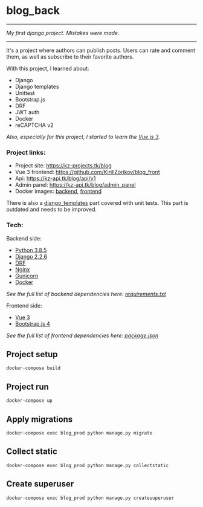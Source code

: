 # blog_back

<hr/>

*My first django project. Mistakes were made.*

<hr/>

It's a project where authors can publish posts. Users can rate and comment them, as well as subscribe to their favorite authors.

With this project, I learned about:

* Django
* Django templates
* Unittest  
* Bootstrap.js
* DRF
* JWT auth
* Docker
* reCAPTCHA v2

*Also, especially for this project, I started to learn the [Vue.js 3](https://v3.vuejs.org/).*

### Project links:

* Project site: https://kz-projects.tk/blog
* Vue 3 frontend: https://github.com/KirillZorikov/blog_front
* Api: https://kz-api.tk/blog/api/v1
* Admin panel: https://kz-api.tk/blog/admin_panel
* Docker images: [backend](https://hub.docker.com/repository/docker/kzorikov/blog_back), [frontend](https://hub.docker.com/repository/docker/kzorikov/blog_front)


There is also a [django_templates](https://github.com/KirillZorikov/blog_back/tree/main/django_templates) part covered with unit tests. This part is outdated and needs to be improved.

### Tech:

Backend side:

* [Python 3.8.5](https://www.python.org/)
* [Django 2.2.6](https://www.djangoproject.com/) 
* [DRF](https://www.django-rest-framework.org/)
* [Nginx](https://www.nginx.com/)
* [Gunicorn](https://gunicorn.org/)
* [Docker](https://www.docker.com/)

*See the full list of backend dependencies here: [requirements.txt](https://github.com/KirillZorikov/blog_back/blob/main/requirements.txt)*

Frontend side:

* [Vue 3](https://v3.vuejs.org/)
* [Bootstrap.js 4](https://getbootstrap.com/docs/4.0/getting-started/introduction/)

*See the full list of frontend dependencies here: [package.json](https://github.com/KirillZorikov/blog_front/blob/main/package.json)*

## Project setup
```
docker-compose build
```

## Project run
```
docker-compose up
```

## Apply migrations
```
docker-compose exec blog_prod python manage.py migrate
```

## Collect static
```
docker-compose exec blog_prod python manage.py collectstatic
```

## Create superuser
```
docker-compose exec blog_prod python manage.py createsuperuser
```


